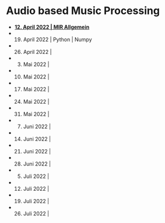 # Audio based Music Processing

- **[12. April 2022 | MIR Allgemein](00_mir_allgemein)**
- 19. April 2022 | Python | Numpy
- 26. April 2022 | 
- 3. Mai 2022 | 
- 10. Mai 2022 | 
- 17. Mai 2022 | 
- 24. Mai 2022 | 
- 31. Mai 2022 | 
- 7. Juni 2022 | 
- 14. Juni 2022 | 
- 21. Juni 2022 | 
- 28. Juni 2022 | 
- 5. Juli 2022 | 
- 12. Juli 2022 | 
- 19. Juli 2022 | 
- 26. Juli 2022 | 